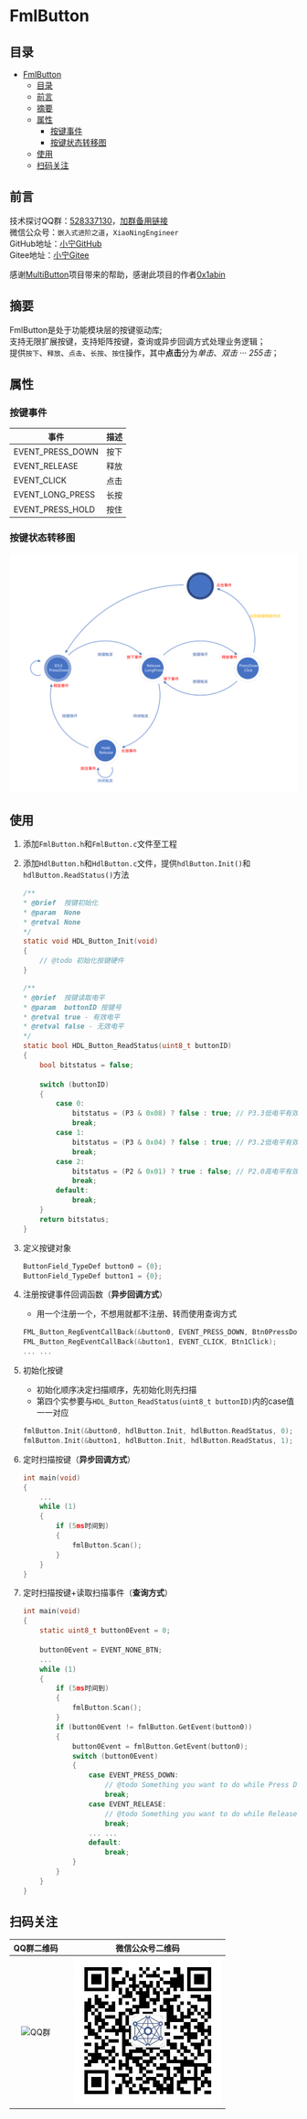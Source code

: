 # FmlButton

## 目录

- [FmlButton](#fmlbutton)
  - [目录](#目录)
  - [前言](#前言)
  - [摘要](#摘要)
  - [属性](#属性)
    - [按键事件](#按键事件)
    - [按键状态转移图](#按键状态转移图)
  - [使用](#使用)
  - [扫码关注](#扫码关注)

## 前言

技术探讨QQ群：[528337130]，[加群备用链接]  
微信公众号：`嵌入式进阶之道`，`XiaoNingEngineer`  
GitHub地址：[小宁GitHub]  
Gitee地址：[小宁Gitee]

感谢[MultiButton]项目带来的帮助，感谢此项目的作者[0x1abin]

[528337130]: <https://jq.qq.com/?_wv=1027&k=yDw5eN6O>
[加群备用链接]: <https://jq.qq.com/?_wv=1027"&"k=yDw5eN6O>
[小宁GitHub]: <https://github.com/Fighting-XiaoNing>
[小宁Gitee]: <https://gitee.com/Fighting-XiaoNing>
[MultiButton]: <https://github.com/0x1abin/MultiButton>
[0x1abin]: <https://github.com/0x1abin>

## 摘要

FmlButton是处于功能模块层的按键驱动库;  
支持无限扩展按键，支持矩阵按键，查询或异步回调方式处理业务逻辑；  
提供`按下`、`释放`、`点击`、`长按`、`按住`操作，其中**点击**分为*单击*、*双击* ··· *255击*；

## 属性

### 按键事件

| 事件             | 描述 |
| ---------------- | ---- |
| EVENT_PRESS_DOWN | 按下 |
| EVENT_RELEASE    | 释放 |
| EVENT_CLICK      | 点击 |
| EVENT_LONG_PRESS | 长按 |
| EVENT_PRESS_HOLD | 按住 |

### 按键状态转移图

![按键状态转移图](./Other/ButtonStateTransitionDiagram.svg)

## 使用

1. 添加`FmlButton.h`和`FmlButton.c`文件至工程
2. 添加`HdlButton.h`和`HdlButton.c`文件，提供`hdlButton.Init()`和`hdlButton.ReadStatus()`方法

    ```C
    /**
    * @brief  按键初始化
    * @param  None
    * @retval None
    */
    static void HDL_Button_Init(void)
    {
        // @todo 初始化按键硬件
    }
    ```

    ```C
    /**
    * @brief  按键读取电平
    * @param  buttonID 按键号
    * @retval true - 有效电平
    * @retval false - 无效电平
    */
    static bool HDL_Button_ReadStatus(uint8_t buttonID)
    {
        bool bitstatus = false;

        switch (buttonID)
        {
            case 0:
                bitstatus = (P3 & 0x08) ? false : true; // P3.3低电平有效
                break;
            case 1:
                bitstatus = (P3 & 0x04) ? false : true; // P3.2低电平有效
                break;
            case 2:
                bitstatus = (P2 & 0x01) ? true : false; // P2.0高电平有效
                break;
            default:
                break;
        }
        return bitstatus;
    }
    ```

3. 定义按键对象

    ```C
    ButtonField_TypeDef button0 = {0};
    ButtonField_TypeDef button1 = {0};
    ```

4. 注册按键事件回调函数（**异步回调方式**）

    - 用一个注册一个，不想用就都不注册、转而使用查询方式

    ```C
    FML_Button_RegEventCallBack(&button0, EVENT_PRESS_DOWN, Btn0PressDown);
    FML_Button_RegEventCallBack(&button1, EVENT_CLICK, Btn1Click);
    ... ...
    ```

5. 初始化按键

    - 初始化顺序决定扫描顺序，先初始化则先扫描
    - 第四个实参要与`HDL_Button_ReadStatus(uint8_t buttonID)`内的case值一一对应

    ```C
    fmlButton.Init(&button0, hdlButton.Init, hdlButton.ReadStatus, 0);
    fmlButton.Init(&button1, hdlButton.Init, hdlButton.ReadStatus, 1);
    ```

6. 定时扫描按键（**异步回调方式**）

    ```C
    int main(void)
    {
        ...
        while (1)
        {
            if (5ms时间到)
            {
                fmlButton.Scan();
            }
        }
    }
    ```

7. 定时扫描按键+读取扫描事件（**查询方式**）

    ```C
    int main(void)
    {
        static uint8_t button0Event = 0;

        button0Event = EVENT_NONE_BTN;
        ...
        while (1)
        {
            if (5ms时间到)
            {
                fmlButton.Scan();
            }
            if (button0Event != fmlButton.GetEvent(button0))
            {
                button0Event = fmlButton.GetEvent(button0);
                switch (button0Event)
                {
                    case EVENT_PRESS_DOWN:
                        // @todo Something you want to do while Press Down.
                        break;
                    case EVENT_RELEASE:
                        // @todo Something you want to do while Release.
                        break;
                    ... ...
                    default:
                        break;
                }
            }
        }
    }
    ```

## 扫码关注

| QQ群二维码                 |   | 微信公众号二维码                     |
| :-----------------------: |---| :---------------------------------: |
| ![QQ群](./Other/QQ群.png) |   | ![微信公众号](./Other/微信公众号.jpg) |
